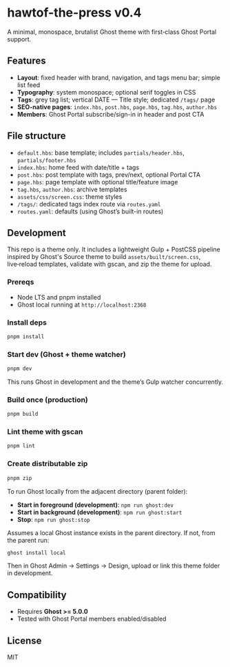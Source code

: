 # hawtof-the-press v0.4

A minimal, monospace, brutalist Ghost theme with first‑class Ghost Portal support.

## Features

- **Layout**: fixed header with brand, navigation, and tags menu bar; simple list feed
- **Typography**: system monospace; optional serif toggles in CSS
- **Tags**: grey tag list; vertical DATE — Title style; dedicated `/tags/` page
- **SEO-native pages**: `index.hbs`, `post.hbs`, `page.hbs`, `tag.hbs`, `author.hbs`
- **Members**: Ghost Portal subscribe/sign-in in header and post CTA

## File structure

- `default.hbs`: base template; includes `partials/header.hbs`, `partials/footer.hbs`
- `index.hbs`: home feed with date/title + tags
- `post.hbs`: post template with tags, prev/next, optional Portal CTA
- `page.hbs`: page template with optional title/feature image
- `tag.hbs`, `author.hbs`: archive templates
- `assets/css/screen.css`: theme styles
- `/tags/`: dedicated tags index route via `routes.yaml`
- `routes.yaml`: defaults (using Ghost’s built-in routes)

## Development

This repo is a theme only. It includes a lightweight Gulp + PostCSS pipeline inspired by Ghost's Source theme to build `assets/built/screen.css`, live‑reload templates, validate with gscan, and zip the theme for upload.

### Prereqs

- Node LTS and pnpm installed
- Ghost local running at `http://localhost:2368`

### Install deps

```bash
pnpm install
```

### Start dev (Ghost + theme watcher)

```bash
pnpm dev
```

This runs Ghost in development and the theme’s Gulp watcher concurrently.

### Build once (production)

```bash
pnpm build
```

### Lint theme with gscan

```bash
pnpm lint
```

### Create distributable zip

```bash
pnpm zip
```

To run Ghost locally from the adjacent directory (parent folder):

- **Start in foreground (development)**: `npm run ghost:dev`
- **Start in background (development)**: `npm run ghost:start`
- **Stop**: `npm run ghost:stop`

Assumes a local Ghost instance exists in the parent directory. If not, from the parent run:

```bash
ghost install local
```

Then in Ghost Admin → Settings → Design, upload or link this theme folder in development.

## Compatibility

- Requires **Ghost >= 5.0.0**
- Tested with Ghost Portal members enabled/disabled

## License

MIT
